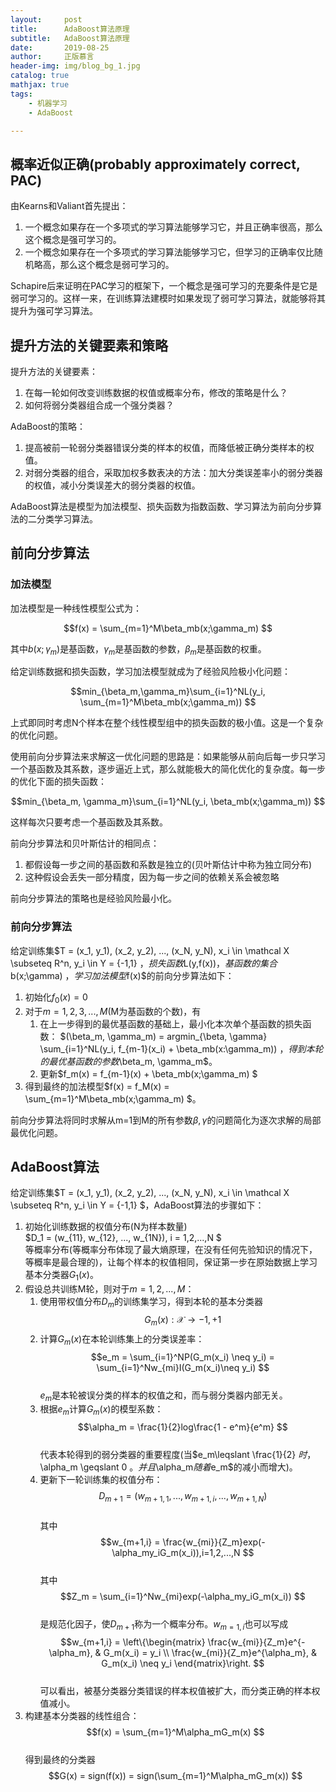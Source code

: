 ```yaml
---
layout:     post
title:      AdaBoost算法原理
subtitle:   AdaBoost算法原理
date:       2019-08-25
author:     正版慕言
header-img: img/blog_bg_1.jpg
catalog: true
mathjax: true
tags:
    - 机器学习
    - AdaBoost

---
```


## 概率近似正确(probably approximately correct, PAC)

由Kearns和Valiant首先提出：

1. 一个概念如果存在一个多项式的学习算法能够学习它，并且正确率很高，那么这个概念是强可学习的。
2. 一个概念如果存在一个多项式的学习算法能够学习它，但学习的正确率仅比随机略高，那么这个概念是弱可学习的。

Schapire后来证明在PAC学习的框架下，一个概念是强可学习的充要条件是它是弱可学习的。这样一来，在训练算法建模时如果发现了弱可学习算法，就能够将其提升为强可学习算法。

## 提升方法的关键要素和策略

提升方法的关键要素：

1. 在每一轮如何改变训练数据的权值或概率分布，修改的策略是什么？
2. 如何将弱分类器组合成一个强分类器？

AdaBoost的策略：

1. 提高被前一轮弱分类器错误分类的样本的权值，而降低被正确分类样本的权值。
2. 对弱分类器的组合，采取加权多数表决的方法：加大分类误差率小的弱分类器的权值，减小分类误差大的弱分类器的权值。

AdaBoost算法是模型为加法模型、损失函数为指数函数、学习算法为前向分步算法的二分类学习算法。

## 前向分步算法

### 加法模型

加法模型是一种线性模型公式为：

$$f(x) = \sum_{m=1}^M\beta_mb(x;\gamma_m) $$

其中$b(x;\gamma_m)$是基函数，$\gamma_m$是基函数的参数，$\beta_m$是基函数的权重。

给定训练数据和损失函数，学习加法模型就成为了经验风险极小化问题：

$$min_{\beta_m,\gamma_m}\sum_{i=1}^NL(y_i, \sum_{m=1}^M\beta_mb(x;\gamma_m)) $$

上式即同时考虑N个样本在整个线性模型组中的损失函数的极小值。这是一个复杂的优化问题。

使用前向分步算法来求解这一优化问题的思路是：如果能够从前向后每一步只学习一个基函数及其系数，逐步逼近上式，那么就能极大的简化优化的复杂度。每一步的优化下面的损失函数：

$$min_{\beta_m, \gamma_m}\sum_{i=1}^NL(y_i, \beta_mb(x;\gamma_m)) $$

这样每次只要考虑一个基函数及其系数。

前向分步算法和贝叶斯估计的相同点：

1. 都假设每一步之间的基函数和系数是独立的(贝叶斯估计中称为独立同分布)
2. 这种假设会丢失一部分精度，因为每一步之间的依赖关系会被忽略

前向分步算法的策略也是经验风险最小化。

### 前向分步算法

给定训练集$T = (x_1, y_1), (x_2, y_2), ..., (x_N, y_N), x_i \in \mathcal X \subseteq R^n, y_i \in Y = {-1,1} $，损失函数$L(y,f(x))$，基函数的集合$b(x;\gamma) $，学习加法模型$f(x)$的前向分步算法如下：

1. 初始化$f_0(x) = 0$
2. 对于$m = 1,2,3,...,M$(M为基函数的个数)，有
	1. 在上一步得到的最优基函数的基础上，最小化本次单个基函数的损失函数：
	$(\beta_m, \gamma_m) = argmin_{\beta, \gamma} \sum_{i=1}^NL(y_i, f_{m-1}(x_i) + \beta_mb(x:\gamma_m)) $，得到本轮的最优基函数的参数$\beta_m, \gamma_m$。
	2. 更新$f_m(x) = f_{m-1}(x) + \beta_mb(x;\gamma_m) $
3. 得到最终的加法模型$f(x) = f_M(x) = \sum_{m=1}^M\beta_mb(x;\gamma_m) $。

前向分步算法将同时求解从m=1到M的所有参数$\beta,\gamma$的问题简化为逐次求解的局部最优化问题。

## AdaBoost算法

给定训练集$T = (x_1, y_1), (x_2, y_2), ..., (x_N, y_N), x_i \in \mathcal X \subseteq R^n, y_i \in Y = {-1,1} $，AdaBoost算法的步骤如下：

1. 初始化训练数据的权值分布(N为样本数量)   
$D_1 = (w_{11}, w_{12}, ..., w_{1N}), i = 1,2,...,N $  
等概率分布(等概率分布体现了最大熵原理，在没有任何先验知识的情况下，等概率是最合理的)，让每个样本的权值相同，保证第一步在原始数据上学习基本分类器$G_1(x)$。  
2. 假设总共训练M轮，则对于$m = 1,2,...,M$：
	1. 使用带权值分布$D_m$的训练集学习，得到本轮的基本分类器  
	$$G_m(x):\mathcal X \rightarrow {-1,+1}$$  
	2. 计算$G_m(x)$在本轮训练集上的分类误差率：  
	$$e_m = \sum_{i=1}^NP(G_m(x_i) \neq y_i) =  \sum_{i=1}^Nw_{mi}I(G_m(x_i)\neq y_i) $$  
	$e_m$是本轮被误分类的样本的权值之和，而与弱分类器内部无关。  
	3. 根据$e_m$计算$G_m(x)$的模型系数：  
	$$\alpha_m = \frac{1}{2}log\frac{1 - e^m}{e^m} $$  
	代表本轮得到的弱分类器的重要程度(当$e_m\leqslant \frac{1}{2} $时，$\alpha_m \geqslant 0 $。并且$\alpha_m$随着$e_m$的减小而增大)。  
	4. 更新下一轮训练集的权值分布：  
	$$D_{m+1} = (w_{m+1,1}, ..., w_{m+1,i}, ..., w_{m+1,N}) $$  
	其中  
	$$w_{m+1,i} = \frac{w_{mi}}{Z_m}exp(-\alpha_my_iG_m(x_i)),i=1,2,...,N $$  
	其中  
	$$Z_m = \sum_{i=1}^Nw_{mi}exp(-\alpha_my_iG_m(x_i)) $$  
	是规范化因子，使$D_{m+1}$称为一个概率分布。$w_{m=1,i}$也可以写成  
	$$w_{m+1,i} = \left\{\begin{matrix}
	\frac{w_{mi}}{Z_m}e^{-\alpha_m}, & G_m(x_i) = y_i \\ 
	\frac{w_{mi}}{Z_m}e^{\alpha_m}, & G_m(x_i) \neq y_i
	\end{matrix}\right. $$  
	可以看出，被基分类器分类错误的样本权值被扩大，而分类正确的样本权值减小。  
3. 构建基本分类器的线性组合：  
$$f(x) = \sum_{m=1}^M\alpha_mG_m(x) $$  
得到最终的分类器  
$$G(x) = sign(f(x)) = sign(\sum_{m=1}^M\alpha_mG_m(x)) $$